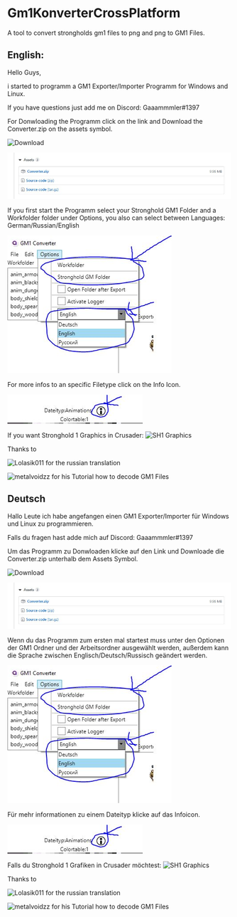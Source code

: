 
Gm1KonverterCrossPlatform
=======================
A tool to convert strongholds gm1 files to png and png to GM1 Files.

English:
---------
Hello Guys,

i started to programm a GM1 Exporter/Importer Programm for Windows and Linux.

If you have questions just add me on Discord: Gaaammmler#1397

For Donwloading the Programm click on the link and Download the Converter.zip on the assets symbol.

![Download](https://github.com/Gaaammmler/Gm1KonverterCrossPlatform/releases)

![img2](https://github.com/Gaaammmler/Gm1KonverterCrossPlatform/blob/master/GMConverterImages/img2.JPG)


If you first start the Programm select your Stronghold GM1 Folder and a Workfolder folder under Options, you also can select between Languages: German/Russian/English

![img1](https://github.com/Gaaammmler/Gm1KonverterCrossPlatform/blob/master/GMConverterImages/img1.JPG)

For more infos to an specific Filetype click on the Info Icon.

![img3](https://github.com/Gaaammmler/Gm1KonverterCrossPlatform/blob/master/GMConverterImages/img3.JPG)

If you want Stronghold 1 Graphics in Crusader:
![SH1 Graphics](https://github.com/Gaaammmler/Stronghold-Crusader-Sh1-Graphics)

Thanks to

![Lolasik011](https://github.com/Lolasik011) for the russian translation

![metalvoidzz](https://github.com/metalvoidzz) for his Tutorial how to decode GM1 Files

Deutsch
---------

Hallo Leute ich habe angefangen einen GM1 Exporter/Importer für Windows und Linux zu programmieren.

Falls du fragen hast adde mich auf Discord: Gaaammmler#1397

Um das Programm zu Donwloaden klicke auf den Link und Downloade die Converter.zip unterhalb dem Assets Symbol.

![Download](https://github.com/Gaaammmler/Gm1KonverterCrossPlatform/releases)

![img2](https://github.com/Gaaammmler/Gm1KonverterCrossPlatform/blob/master/GMConverterImages/img2.JPG)

Wenn du das Programm zum ersten mal startest muss unter den Optionen der GM1 Ordner und der Arbeitsordner ausgewählt werden, außerdem kann die Sprache zwischen Englisch/Deutsch/Russisch geändert werden.

![img1](https://github.com/Gaaammmler/Gm1KonverterCrossPlatform/blob/master/GMConverterImages/img1.JPG)

Für mehr informationen zu einem Dateityp klicke auf das Infoicon.

![img3](https://github.com/Gaaammmler/Gm1KonverterCrossPlatform/blob/master/GMConverterImages/img3.JPG)


Falls du Stronghold 1 Grafiken in Crusader möchtest:
![SH1 Graphics](https://github.com/Gaaammmler/Stronghold-Crusader-Sh1-Graphics)

Thanks to

![Lolasik011](https://github.com/Lolasik011) for the russian translation

![metalvoidzz](https://github.com/metalvoidzz) for his Tutorial how to decode GM1 Files
